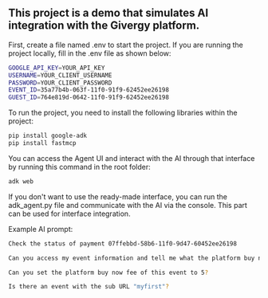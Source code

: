 ## This project is a demo that simulates AI integration with the Givergy platform.

First, create a file named .env to start the project. If you are running the project locally, fill in the .env file as shown below:

```bash
GOOGLE_API_KEY=YOUR_API_KEY
USERNAME=YOUR_CLIENT_USERNAME
PASSWORD=YOUR_CLIENT_PASSWORD
EVENT_ID=35a77b4b-063f-11f0-91f9-62452ee26198
GUEST_ID=764e819d-0642-11f0-91f9-62452ee26198
```

To run the project, you need to install the following libraries within the project:
```bash
pip install google-adk
pip install fastmcp
```

You can access the Agent UI and interact with the AI through that interface by running this command in the root folder:

```bash
adk web
```

If you don't want to use the ready-made interface, you can run the adk_agent.py file and communicate with the AI via the console. This part can be used for interface integration.

Example AI prompt:

```bash
Check the status of payment 07ffebbd-58b6-11f0-9d47-60452ee26198
```
```bash
Can you access my event information and tell me what the platform buy now fee value is?
```
```bash
Can you set the platform buy now fee of this event to 5?
```
```bash
Is there an event with the sub URL "myfirst"?
```
